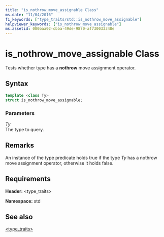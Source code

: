 ```yaml
---
title: "is_nothrow_move_assignable Class"
ms.date: "11/04/2016"
f1_keywords: ["type_traits/std::is_nothrow_move_assignable"]
helpviewer_keywords: ["is_nothrow_move_assignable"]
ms.assetid: 000baa02-cbba-49de-9870-af730033348e
---
```

# is_nothrow_move_assignable Class

Tests whether type has a **nothrow** move assignment operator.

## Syntax

```cpp
template <class Ty>
struct is_nothrow_move_assignable;
```

### Parameters

*Ty*\
The type to query.

## Remarks

An instance of the type predicate holds true if the type *Ty* has a nothrow move assignment operator, otherwise it holds false.

## Requirements

**Header:** \<type_traits>

**Namespace:** std

## See also

[<type_traits>](../standard-library/type-traits.md)
